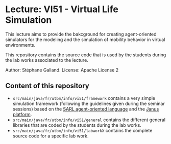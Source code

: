 # Lecture: VI51 - Virtual Life Simulation

This lecture aims to provide the bakcground for creating agent-oriented simulators for the modeling and
the simulation of mobility behavior in virtual environments.

This repository contains the source code that is used by the students during the lab works associated to the lecture.

Author: Stéphane Galland.
License: Apache License 2

 ## Content of this repository
 
 * `src/main/java/fr/utbm/info/vi51/framework` contains a very simple simulation framework (following the guidelines given during the seminar sessions) based on the [SARL agent-oriented language](http://www.sarl.io) and the [Janus platform](http://www.janusproject.io).
 * `src/main/java/fr/utbm/info/vi51/general` contains the different general libraries that are coded by the students during the lab works.
 * `src/main/java/fr/utbm/info/vi51/labworkX` contains the complete source code for a specific lab work.
